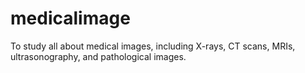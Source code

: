 # medicalimage
To study all about medical images, including X-rays, CT scans, MRIs, ultrasonography, and pathological images.
